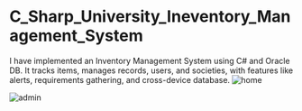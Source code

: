 # C_Sharp_University_Ineventory_Management_System
I have implemented an Inventory Management System using C# and Oracle DB. It tracks items, manages records, users, and societies, with features like alerts, requirements gathering, and cross-device database.
![home](https://github.com/zohiaby/C_Sharp_University_Ineventory_Management_System/assets/121012940/601c9125-bb53-47e8-900f-cda7ac7a89ee)

![admin](https://github.com/zohiaby/C_Sharp_University_Ineventory_Management_System/assets/121012940/26b2098a-69f3-4106-9103-825adf57d8db)
